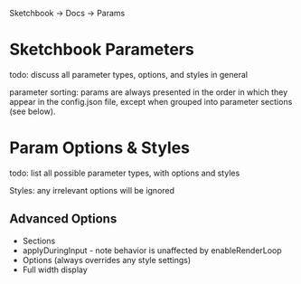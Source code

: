 Sketchbook -> Docs -> Params

# Sketchbook Parameters

todo: discuss all parameter types, options, and styles in general

parameter sorting: params are always presented in the order in which they appear in the config.json file, except when grouped into parameter sections (see below).

# Param Options & Styles

todo: list all possible parameter types, with options and styles

Styles: any irrelevant options will be ignored

## Advanced Options

-   Sections
-   applyDuringInput - note behavior is unaffected by enableRenderLoop
-   Options (always overrides any style settings)
-   Full width display
